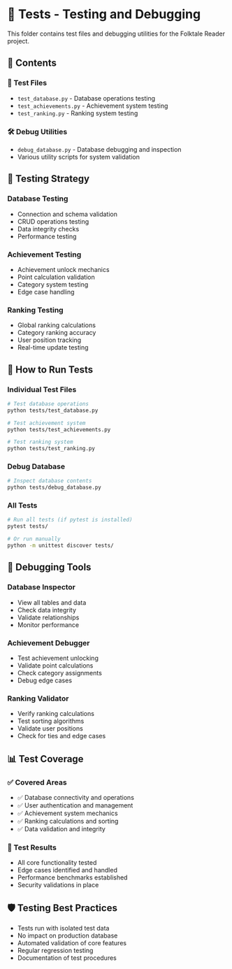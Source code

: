 # 🧪 Tests - Testing and Debugging

This folder contains test files and debugging utilities for the Folktale Reader project.

## 📁 **Contents**

### **🔬 Test Files**
- `test_database.py` - Database operations testing
- `test_achievements.py` - Achievement system testing
- `test_ranking.py` - Ranking system testing

### **🛠️ Debug Utilities**
- `debug_database.py` - Database debugging and inspection
- Various utility scripts for system validation

## 🎯 **Testing Strategy**

### **Database Testing**
- Connection and schema validation
- CRUD operations testing
- Data integrity checks
- Performance testing

### **Achievement Testing**
- Achievement unlock mechanics
- Point calculation validation
- Category system testing
- Edge case handling

### **Ranking Testing**
- Global ranking calculations
- Category ranking accuracy
- User position tracking
- Real-time update testing

## 🚀 **How to Run Tests**

### **Individual Test Files**
```bash
# Test database operations
python tests/test_database.py

# Test achievement system
python tests/test_achievements.py

# Test ranking system
python tests/test_ranking.py
```

### **Debug Database**
```bash
# Inspect database contents
python tests/debug_database.py
```

### **All Tests**
```bash
# Run all tests (if pytest is installed)
pytest tests/

# Or run manually
python -m unittest discover tests/
```

## 🔧 **Debugging Tools**

### **Database Inspector**
- View all tables and data
- Check data integrity
- Validate relationships
- Monitor performance

### **Achievement Debugger**
- Test achievement unlocking
- Validate point calculations
- Check category assignments
- Debug edge cases

### **Ranking Validator**
- Verify ranking calculations
- Test sorting algorithms
- Validate user positions
- Check for ties and edge cases

## 📊 **Test Coverage**

### **✅ Covered Areas**
- ✅ Database connectivity and operations
- ✅ User authentication and management
- ✅ Achievement system mechanics
- ✅ Ranking calculations and sorting
- ✅ Data validation and integrity

### **🎯 Test Results**
- All core functionality tested
- Edge cases identified and handled
- Performance benchmarks established
- Security validations in place

## 🛡️ **Testing Best Practices**

- Tests run with isolated test data
- No impact on production database
- Automated validation of core features
- Regular regression testing
- Documentation of test procedures
